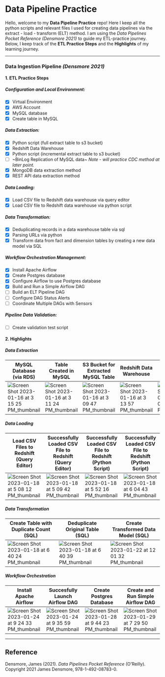 # Data Pipeline Practice

Hello, welcome to my **Data Pipeline Practice** repo! Here I keep all the python scripts and relevant files I used for creating data pipelines via the  extract - load - transform (ELT) method. I am using the *Data Pipelines Pocket Reference (Densmore 2021)* to guide my ETL-practice journey. Below, I keep track of the **ETL Practice Steps** and the **Highlights** of my learning journey.

-----------
### Data Ingestion Pipeline *(Densmore 2021)*
#### **1. ETL Practice Steps**
##### Configuration and Local Environment:
- [x] Virtual Environment
- [x] AWS Account
- [x] MySQL database
- [x] Create table in MySQL
##### Data Extraction:
- [X] Python script (full extract table to s3 bucket)
- [x] Redshift Data Warehouse
- [x] Python script (incremental extract table to s3 bucket)
- [ ] ~BinLog Replication of MySQL data~ *Note - will practice CDC method at later point.*
- [x] MongoDB data extraction method 
- [x] REST API data extraction method
##### Data Loading:
- [x] Load CSV file to Redshift data warehouse via query editor
- [x] Load CSV file to Redshift data warehouse via python script
##### Data Transformation:
- [x] Deduplicating records in a data warehouse table via sql
- [x] Parsing URLs via python
- [x] Transform data from fact and dimension tables by creating a new data model via SQL
##### Workflow Orchestration Management:
- [x] Install Apache Airflow
- [x] Create Postgres database
- [x] Configure Airflow to use Postgres database
- [x] Build and Run a Simple Airflow DAG
- [ ] Build an ELT Pipeline DAG
- [ ] Configure DAG Status Alerts
- [ ] Coordinate Multiple DAGs with Sensors
##### Pipeline Data Validation:
- [ ] Create validation test script


#### **2. Highlights**
##### Data Extraction
| MySQL Database (via RDS) | Table Created in MySQL | S3 Bucket for Extracted MySQL Table | Redshift Data Warehouse | MongoDB Database |
| ----------- | ----------- | ----------- | ----------- | ----------- |
|![Screen Shot 2023-01-16 at 3 15 25 PM_thumbnail](https://user-images.githubusercontent.com/95442334/212779243-44f39162-5dfa-4ce3-8ba4-815015b28649.jpg)| ![Screen Shot 2023-01-16 at 3 11 24 PM_thumbnail](https://user-images.githubusercontent.com/95442334/212779266-612b5bc3-8161-467d-9af4-ec3b5bc16f08.jpg)| ![Screen Shot 2023-01-16 at 3 09 47 PM_thumbnail](https://user-images.githubusercontent.com/95442334/212779292-b5a11716-516d-4708-a4f6-b0f0e190abb9.jpg)| ![Screen Shot 2023-01-16 at 3 13 57 PM_thumbnail](https://user-images.githubusercontent.com/95442334/212779308-c373926b-c728-4eff-a0a6-0fbf012d2d79.jpg)| ![Screen Shot 2023-01-16 at 3 08 03 PM_thumbnail](https://user-images.githubusercontent.com/95442334/212779320-a295a713-4209-481b-88fc-f7393224b49e.jpg)|

##### Data Loading
| Load CSV Files to Redshift (Query Editor) | Successfully Loaded CSV File to Redshift (Query Editor) | Successfully Loaded CSV File to Redshift (Python Script)| Successfully Loaded CSV File to Redshift (Python Script)|
| ----------- | ----------- | ----------- | ----------- |
|![Screen Shot 2023-01-18 at 5 08 12 PM_thumbnail](https://user-images.githubusercontent.com/95442334/213332303-b4d053b1-a104-4f5c-bfed-133bb6f804af.jpg)|![Screen Shot 2023-01-18 at 5 09 42 PM_thumbnail](https://user-images.githubusercontent.com/95442334/213332580-e8a7c6c0-9548-4af9-8d8e-d18e3d0e44aa.jpg)|![Screen Shot 2023-01-18 at 5 52 16 PM_thumbnail](https://user-images.githubusercontent.com/95442334/213337144-78f19114-047a-4116-b67c-a54c44d113fb.jpg)|![Screen Shot 2023-01-18 at 6 04 43 PM_thumbnail](https://user-images.githubusercontent.com/95442334/213338518-a3fce05b-c13a-45f8-a4d4-b97cfca19a3d.jpg)|

##### Data Transformation
| Create Table with Duplicate Count (SQL) | Deduplicate Original Table (SQL) | Create Transformed Data Model (SQL) |
| ----------- | ----------- | ----------- |
|![Screen Shot 2023-01-18 at 6 40 24 PM_thumbnail](https://user-images.githubusercontent.com/95442334/213343115-612e9c91-3e3e-46dc-a8b1-d3bbb22f8fa7.jpg)|![Screen Shot 2023-01-18 at 6 40 39 PM_thumbnail](https://user-images.githubusercontent.com/95442334/213343139-b0eaf1d9-2bb4-442f-831d-3c347a0a2c4e.jpg)|![Screen Shot 2023-01-22 at 12 01 32 PM_thumbnail](https://user-images.githubusercontent.com/95442334/213937775-b7b68f86-4fb4-43de-a41f-41a5940662da.jpg)|

##### Workflow Orchestration
| Install Apache Airflow | Succesfully Launch Airflow DAG | Create Postgres Database | Create and Run Simple Airflow DAG |
| ----------- | ----------- | ----------- | ----------- |
|![Screen Shot 2023-01-24 at 9 24 33 PM_thumbnail](https://user-images.githubusercontent.com/95442334/214487055-eeadb4a1-e1ef-455e-a98d-adc297b00581.jpg)|![Screen Shot 2023-01-24 at 9 35 59 PM_thumbnail](https://user-images.githubusercontent.com/95442334/215308488-1d525db0-4672-4e40-8639-157cc8536a28.jpg)|![Screen Shot 2023-01-28 at 9 44 23 PM_thumbnail](https://user-images.githubusercontent.com/95442334/215308523-8ddcf50f-2515-4d54-9189-d297b6b722be.jpg)|![Screen Shot 2023-01-29 at 7 29 50 PM_thumbnail](https://user-images.githubusercontent.com/95442334/215382072-42640e23-7b2a-4822-98a8-c5fde7b12b95.jpg)|





-----------
## Reference
Densmore, James (2021). *Data Pipelines Pocket Reference* (O'Reilly). Copyright 2021 James Densmore, 978-1-492-08783-0.
